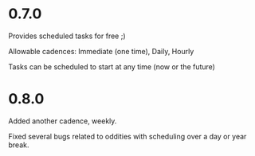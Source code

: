 # 0.7.0

Provides scheduled tasks for free ;)

Allowable cadences:  Immediate (one time), Daily, Hourly

Tasks can be scheduled to start at any time (now or the future)

# 0.8.0

Added another cadence, weekly.

Fixed several bugs related to oddities with scheduling over a day or year break.
